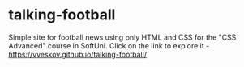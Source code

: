 # talking-football
Simple site for football news using only HTML and CSS for the "CSS Advanced" course in SoftUni.
Click on the link to explore it - https://vveskov.github.io/talking-football/


